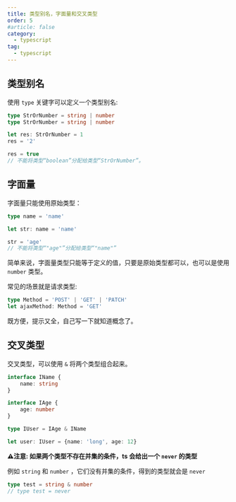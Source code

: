 ```yaml
---
title: 类型别名，字面量和交叉类型
order: 5
#article: false
category:
  - typescript
tag:
  - typescript
---
```


## 类型别名

使用 `type` 关键字可以定义一个类型别名:

```typescript
type StrOrNumber = string | number
type StrOrNumber = string | number

let res: StrOrNumber = 1
res = '2'

res = true
// 不能将类型“boolean”分配给类型“StrOrNumber”。
```

## 字面量

字面量只能使用原始类型：

```typescript
type name = 'name'

let str: name = 'name'

str = 'age'
// 不能将类型“"age"”分配给类型“"name"”
```

简单来说，字面量类型只能等于定义的值，只要是原始类型都可以，也可以是使用 `number` 类型。

常见的场景就是请求类型:

```typescript
type Method = 'POST' | 'GET' | 'PATCH'
let ajaxMethod: Method = 'GET'
```

既方便，提示又全，自己写一下就知道概念了。


## 交叉类型

交叉类型，可以使用 `&` 将两个类型组合起来。

```typescript
interface IName {
    name: string
}

interface IAge {
    age: number
}

type IUser = IAge & IName

let user: IUser = {name: 'long', age: 12}
```


**⚠️注意: 如果两个类型不存在并集的条件，ts 会给出一个 `never` 的类型**

例如 `string` 和 `number` ，它们没有并集的条件，得到的类型就会是 `never`

```typescript
type test = string & number
// type test = never
```

